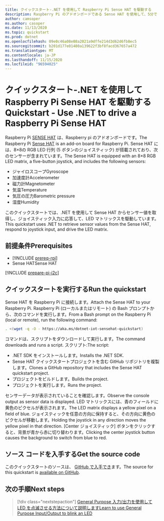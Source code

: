 ```yaml
---
title: クイックスタート-.NET を使用して Raspberry Pi Sense HAT を駆動する
description: Raspberry Pi のアドオンボードである Sense HAT を使用して、5分で .NET IoT ライブラリを使い始めることができます。
author: camsoper
ms.author: casoper
ms.date: 11/13/2020
ms.topic: quickstart
ms.prod: dotnet
ms.openlocfilehash: 09e0c46a08e08a2021a9dffe214d3d62d6fb8ec5
ms.sourcegitcommit: b201d177e01480a139622f3bf8facd367657a472
ms.translationtype: MT
ms.contentlocale: ja-JP
ms.lasthandoff: 11/15/2020
ms.locfileid: "96594025"
---
```

# <a name="quickstart---use-net-to-drive-a-raspberry-pi-sense-hat"></a><span data-ttu-id="ad468-103">クイックスタート-.NET を使用して Raspberry Pi Sense HAT を駆動する</span><span class="sxs-lookup"><span data-stu-id="ad468-103">Quickstart - Use .NET to drive a Raspberry Pi Sense HAT</span></span>

<span data-ttu-id="ad468-104">Raspberry Pi [SENSE HAT](https://www.raspberrypi.org/products/sense-hat/) <span class="docon docon-navigate-external x-hidden-focus"></span> は、Raspberry pi のアドオンボードです。</span><span class="sxs-lookup"><span data-stu-id="ad468-104">The Raspberry Pi [Sense HAT](https://www.raspberrypi.org/products/sense-hat/) <span class="docon docon-navigate-external x-hidden-focus"></span> is an add-on board for Raspberry Pi.</span></span> <span data-ttu-id="ad468-105">Sense HAT には、8×8の RGB LED 行列 (5 ボタンのジョイスティック) が搭載されており、次のセンサーが含まれています。</span><span class="sxs-lookup"><span data-stu-id="ad468-105">The Sense HAT is equipped with an 8×8 RGB LED matrix, a five-button joystick, and includes the following sensors:</span></span>

- <span data-ttu-id="ad468-106">ジャイロスコープ</span><span class="sxs-lookup"><span data-stu-id="ad468-106">Gyroscope</span></span>
- <span data-ttu-id="ad468-107">加速度計</span><span class="sxs-lookup"><span data-stu-id="ad468-107">Accelerometer</span></span>
- <span data-ttu-id="ad468-108">磁力計</span><span class="sxs-lookup"><span data-stu-id="ad468-108">Magnetometer</span></span>
- <span data-ttu-id="ad468-109">気温</span><span class="sxs-lookup"><span data-stu-id="ad468-109">Temperature</span></span>
- <span data-ttu-id="ad468-110">気圧の圧力</span><span class="sxs-lookup"><span data-stu-id="ad468-110">Barometric pressure</span></span>
- <span data-ttu-id="ad468-111">湿度</span><span class="sxs-lookup"><span data-stu-id="ad468-111">Humidity</span></span>

<span data-ttu-id="ad468-112">このクイックスタートでは、.NET を使用して Sense HAT からセンサー値を取得し、ジョイスティック入力に応答して、LED マトリックスを駆動しています。</span><span class="sxs-lookup"><span data-stu-id="ad468-112">This quickstart uses .NET to retrieve sensor values from the Sense HAT, respond to joystick input, and drive the LED matrix.</span></span>

## <a name="prerequisites"></a><span data-ttu-id="ad468-113">前提条件</span><span class="sxs-lookup"><span data-stu-id="ad468-113">Prerequisites</span></span>

- [!INCLUDE [prereq-rpi](../includes/prereq-rpi.md)]
- <span data-ttu-id="ad468-114">Sense HAT</span><span class="sxs-lookup"><span data-stu-id="ad468-114">Sense HAT</span></span>

[!INCLUDE [prepare-pi-i2c](../includes/prepare-pi-i2c.md)]

## <a name="run-the-quickstart"></a><span data-ttu-id="ad468-115">クイックスタートを実行する</span><span class="sxs-lookup"><span data-stu-id="ad468-115">Run the quickstart</span></span>

<span data-ttu-id="ad468-116">Sense HAT を Raspberry Pi に接続します。</span><span class="sxs-lookup"><span data-stu-id="ad468-116">Attach the Sense HAT to your Raspberry Pi.</span></span> <span data-ttu-id="ad468-117">Raspberry Pi (ローカルまたはリモート) の Bash プロンプトから、次のコマンドを実行します。</span><span class="sxs-lookup"><span data-stu-id="ad468-117">From a Bash prompt on the Raspberry Pi (local or remote), run the following command:</span></span>

```bash
. <(wget -q -O - https://aka.ms/dotnet-iot-sensehat-quickstart)
```

<span data-ttu-id="ad468-118">コマンドは、スクリプトをダウンロードして実行します。</span><span class="sxs-lookup"><span data-stu-id="ad468-118">The command downloads and runs a script.</span></span> <span data-ttu-id="ad468-119">スクリプト:</span><span class="sxs-lookup"><span data-stu-id="ad468-119">The script:</span></span>

- <span data-ttu-id="ad468-120">.NET SDK をインストールします。</span><span class="sxs-lookup"><span data-stu-id="ad468-120">Installs the .NET SDK.</span></span>
- <span data-ttu-id="ad468-121">Sense HAT クイックスタートプロジェクトを含む GitHub リポジトリを複製します。</span><span class="sxs-lookup"><span data-stu-id="ad468-121">Clones a GitHub repository that includes the Sense HAT quickstart project.</span></span>
- <span data-ttu-id="ad468-122">プロジェクトをビルドします。</span><span class="sxs-lookup"><span data-stu-id="ad468-122">Builds the project.</span></span>
- <span data-ttu-id="ad468-123">プロジェクトを実行します。</span><span class="sxs-lookup"><span data-stu-id="ad468-123">Runs the project.</span></span>

<span data-ttu-id="ad468-124">センサーデータが表示されていることを確認します。</span><span class="sxs-lookup"><span data-stu-id="ad468-124">Observe the console output as sensor data is displayed.</span></span> <span data-ttu-id="ad468-125">LED マトリックスには、青のフィールドに黄色のピクセルが表示されます。</span><span class="sxs-lookup"><span data-stu-id="ad468-125">The LED matrix displays a yellow pixel on a field of blue.</span></span> <span data-ttu-id="ad468-126">ジョイスティックを任意の方向に保持すると、その方向に黄色のピクセルが移動します。</span><span class="sxs-lookup"><span data-stu-id="ad468-126">Holding the joystick in any direction moves the yellow pixel in that direction.</span></span> <span data-ttu-id="ad468-127">[Center ジョイスティック] ボタンをクリックすると、背景が青から赤に切り替わります。</span><span class="sxs-lookup"><span data-stu-id="ad468-127">Clicking the center joystick button causes the background to switch from blue to red.</span></span>

## <a name="get-the-source-code"></a><span data-ttu-id="ad468-128">ソース コードを入手する</span><span class="sxs-lookup"><span data-stu-id="ad468-128">Get the source code</span></span>

<span data-ttu-id="ad468-129">このクイックスタートのソースは、 [GitHub で入手でき](https://github.com/MicrosoftDocs/dotnet-iot-assets/tree/master/quickstarts/SenseHat.Quickstart)ます。</span><span class="sxs-lookup"><span data-stu-id="ad468-129">The source for this quickstart is [available on GitHub](https://github.com/MicrosoftDocs/dotnet-iot-assets/tree/master/quickstarts/SenseHat.Quickstart).</span></span> <span class="docon docon-navigate-external x-hidden-focus"></span>

## <a name="next-steps"></a><span data-ttu-id="ad468-130">次の手順</span><span class="sxs-lookup"><span data-stu-id="ad468-130">Next steps</span></span>

> [!div class="nextstepaction"]
> [<span data-ttu-id="ad468-131">General Purpose 入力/出力を使用して LED を点滅させる方法について説明します</span><span class="sxs-lookup"><span data-stu-id="ad468-131">Learn to use General Purpose Input/Output to blink an LED</span></span>](../tutorials/blink-led.md)
